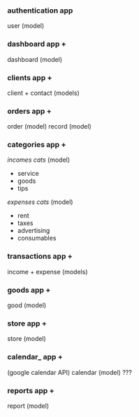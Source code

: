 ### authentication app
user  (model)


### dashboard app +
dashboard (model)


### clients app +
client + contact (models)


### orders app +
order  (model)
record  (model)

### categories app +
*incomes cats*  (model)
- service
- goods
- tips

*expenses cats*  (model)
- rent
- taxes
- advertising
- consumables

### transactions app +
income  + expense  (models)


### goods app +
good  (model)


### store app +
store (model)


### calendar_ app +
(google calendar API)
calendar (model) ???


### reports app +
report (model)
